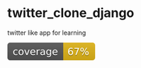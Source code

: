 # twitter_clone_django
twitter like app for learning



![coverage-badge](https://github.com/demigorrgon/twitter_clone_django/blob/main/badge.svg)

